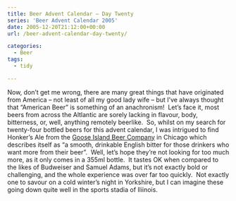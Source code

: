 ```yaml
---
title: Beer Advent Calendar – Day Twenty
series: 'Beer Advent Calendar 2005'
date: 2005-12-20T21:12:00+00:00
url: /beer-advent-calendar-day-twenty/

categories:
  - Beer
tags:
  - tidy

---
```

Now, don’t get me wrong, there are many great things that have originated from America &#8211; not least of all my good lady wife &#8211; but I’ve always thought that &#8220;American Beer&#8221; is something of an anachronism!  Let’s face it, most beers from across the Altlantic are sorely lacking in flavour, body, bitterness, or, well, anything remotely beerlike.  So, whilst on my search for twenty-four bottled beers for this advent calendar, I was intrigued to find Honker’s Ale from the [Goose Island Beer Company][1] in Chicago which describes itself as &#8220;a smooth, drinkable English bitter for those drinkers who want more from their beer&#8221;.  Well, let’s hope they’re not looking for too much more, as it only comes in a 355ml bottle.  It tastes OK when compared to the likes of Budweiser and Samuel Adams, but it’s not exactly bold or challenging, and the whole experience was over far too quickly.  Not exactly one to savour on a cold winter’s night in Yorkshire, but I can imagine these going down quite well in the sports stadia of Iliinois.

 [1]: http://www.gooseisland.com/
